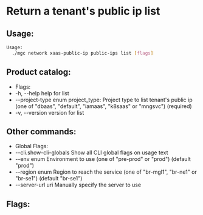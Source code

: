 # Return a tenant's public ip list

## Usage:
```bash
Usage:
  ./mgc network xaas-public-ip public-ips list [flags]
```

## Product catalog:
- Flags:
- -h, --help                help for list
- --project-type enum   project_type: Project type to list tenant's public ip (one of "dbaas", "default", "iamaas", "k8saas" or "mngsvc") (required)
- -v, --version             version for list

## Other commands:
- Global Flags:
- --cli.show-cli-globals   Show all CLI global flags on usage text
- --env enum               Environment to use (one of "pre-prod" or "prod") (default "prod")
- --region enum            Region to reach the service (one of "br-mgl1", "br-ne1" or "br-se1") (default "br-se1")
- --server-url uri         Manually specify the server to use

## Flags:
```bash

```

